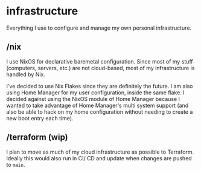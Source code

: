 # infrastructure

Everything I use to configure and manage my own personal infrastructure.

## /nix

I use NixOS for declarative baremetal configuration. Since most of my stuff (computers, servers, etc.) are not
cloud-based, most of my infrastructure is handled by Nix.

I've decided to use Nix Flakes since they are definitely the future. I am also using Home Manager for my user
configuration, inside the same flake. I decided against using the NixOS module of Home Manager because I wanted to take
advantage of Home Manager's multi system support (and also be able to hack on my home configuration without needing to
create a new boot entry each time).

## /terraform (wip)

I plan to move as much of my cloud infrastructure as possible to Terraform. Ideally this would also run in CI/ CD and
update when changes are pushed to `main`.
